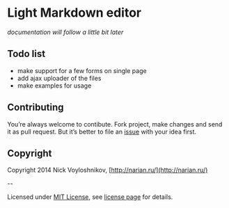 # Light Markdown editor


*documentation will follow a little bit later*


## Todo list
- make support for a few forms on single page
- add ajax uploader of the files
- make examples for usage

## Contributing

You’re always welcome to contibute. Fork project, make changes and send it as pull request. But it’s better to file an [issue](https://github.com/narian/textconnect/issues) with your idea first.

## Copyright

Copyright 2014 Nick Voyloshnikov, [http://narian.ru/](http://narian.ru/)

--

Licensed under [MIT License](http://en.wikipedia.org/wiki/MIT_License), see [license page](https://github.com/narian/textconnect/license.md) for details.